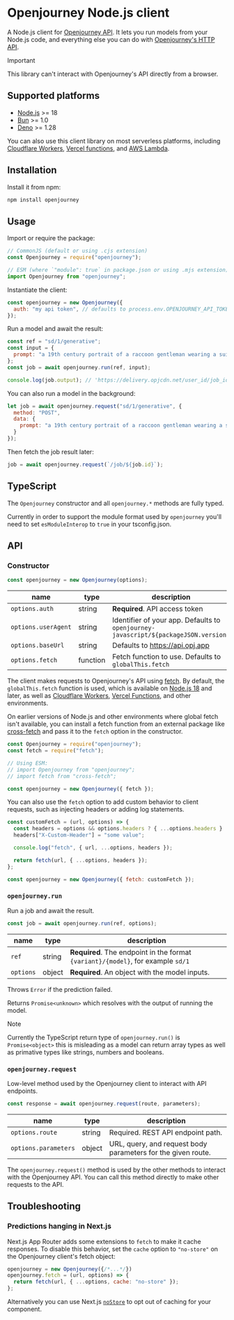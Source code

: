 # Openjourney Node.js client

A Node.js client for [Openjourney API](https://my.opj.app/api).
It lets you run models from your Node.js code,
and everything else you can do with
[Openjourney's HTTP API](https://docs.opj.app/reference/rest-api).

> [!IMPORTANT]
> This library can't interact with Openjourney's API directly from a browser.

## Supported platforms

- [Node.js](https://nodejs.org) >= 18
- [Bun](https://bun.sh) >= 1.0
- [Deno](https://deno.com) >= 1.28

You can also use this client library on most serverless platforms, including
[Cloudflare Workers](https://developers.cloudflare.com/workers/),
[Vercel functions](https://vercel.com/docs/functions), and
[AWS Lambda](https://aws.amazon.com/lambda/).

## Installation

Install it from npm:

```bash
npm install openjourney
```

## Usage

Import or require the package:

```js
// CommonJS (default or using .cjs extension)
const Openjourney = require("openjourney");

// ESM (where `"module": true` in package.json or using .mjs extension)
import Openjourney from "openjourney";
```

Instantiate the client:

```js
const openjourney = new Openjourney({
  auth: "my api token", // defaults to process.env.OPENJOURNEY_API_TOKEN
});
```

Run a model and await the result:

```js
const ref = "sd/1/generative";
const input = {
  prompt: "a 19th century portrait of a raccoon gentleman wearing a suit",
};
const job = await openjourney.run(ref, input);

console.log(job.output); // 'https://delivery.opjcdn.net/user_id/job_id.png'
```

You can also run a model in the background:

```js
let job = await openjourney.request("sd/1/generative", {
  method: "POST",
  data: {
    prompt: "a 19th century portrait of a raccoon gentleman wearing a suit",
  }
});
```

Then fetch the job result later:

```js
job = await openjourney.request(`/job/${job.id}`);
```

## TypeScript

The `Openjourney` constructor and all `openjourney.*` methods are fully typed.

Currently in order to support the module format used by `openjourney` you'll need to set `esModuleInterop` to `true` in your tsconfig.json.

## API

### Constructor

```js
const openjourney = new Openjourney(options);
```

| name                           | type     | description                                                                                                                      |
| ------------------------------ | -------- | -------------------------------------------------------------------------------------------------------------------------------- |
| `options.auth`                 | string   | **Required**. API access token                                                                                                   |
| `options.userAgent`            | string   | Identifier of your app. Defaults to `openjourney-javascript/${packageJSON.version}`                                                |
| `options.baseUrl`              | string   | Defaults to https://api.opj.app                                                                                         |
| `options.fetch`                | function | Fetch function to use. Defaults to `globalThis.fetch`                                                                            |


The client makes requests to Openjourney's API using
[fetch](https://developer.mozilla.org/en-US/docs/Web/API/fetch).
By default, the `globalThis.fetch` function is used,
which is available on [Node.js 18](https://nodejs.org/en/blog/announcements/v18-release-announce#fetch-experimental) and later,
as well as
[Cloudflare Workers](https://developers.cloudflare.com/workers/runtime-apis/fetch/),
[Vercel Functions](https://vercel.com/docs/functions),
and other environments.

On earlier versions of Node.js
and other environments where global fetch isn't available,
you can install a fetch function from an external package like
[cross-fetch](https://www.npmjs.com/package/cross-fetch)
and pass it to the `fetch` option in the constructor.

```js
const Openjourney = require("openjourney");
const fetch = require("fetch");

// Using ESM:
// import Openjourney from "openjourney";
// import fetch from "cross-fetch";

const openjourney = new Openjourney({ fetch });
```

You can also use the `fetch` option to add custom behavior to client requests,
such as injecting headers or adding log statements.

```js
const customFetch = (url, options) => {
  const headers = options && options.headers ? { ...options.headers } : {};
  headers["X-Custom-Header"] = "some value";

  console.log("fetch", { url, ...options, headers });

  return fetch(url, { ...options, headers });
};

const openjourney = new Openjourney({ fetch: customFetch });
```

### `openjourney.run`

Run a job and await the result.

```js
const job = await openjourney.run(ref, options);
```

| name                            | type     | description                                                                                                                                                                                                 |
| ------------------------------- | -------- | ----------------------------------------------------------------------------------------------------------------------------------------------------------------------------------------------------------- |
| `ref`                    | string   | **Required**. The endpoint in the format `{variant}/{model}`, for example `sd/1`                       |
| `options`                 | object   | **Required**. An object with the model inputs.                                                                                                                                                              |

Throws `Error` if the prediction failed.

Returns `Promise<unknown>` which resolves with the output of running the model.

> [!NOTE]
> Currently the TypeScript return type of `openjourney.run()` is `Promise<object>` this is
> misleading as a model can return array types as well as primative types like strings,
> numbers and booleans.

### `openjourney.request`

Low-level method used by the Openjourney client to interact with API endpoints.

```js
const response = await openjourney.request(route, parameters);
```

| name                 | type   | description                                                  |
| -------------------- | ------ | ------------------------------------------------------------ |
| `options.route`      | string | Required. REST API endpoint path.                            |
| `options.parameters` | object | URL, query, and request body parameters for the given route. |

The `openjourney.request()` method is used by the other methods
to interact with the Openjourney API.
You can call this method directly to make other requests to the API.

## Troubleshooting

### Predictions hanging in Next.js

Next.js App Router adds some extensions to `fetch` to make it cache responses. To disable this behavior, set the `cache` option to `"no-store"` on the Openjourney client's fetch object:

```js
openjourney = new Openjourney({/*...*/})
openjourney.fetch = (url, options) => {
  return fetch(url, { ...options, cache: "no-store" });
};
```

Alternatively you can use Next.js [`noStore`](https://github.com/replicate/replicate-javascript/issues/136#issuecomment-1847442879) to opt out of caching for your component.
